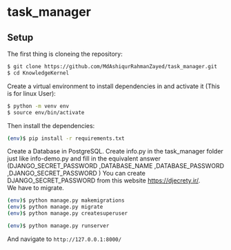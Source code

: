 # task_manager

## Setup
The first thing is cloneing the repository:
```sh
$ git clone https://github.com/MdAshiqurRahmanZayed/task_manager.git
$ cd KnowledgeKernel
```
Create a virtual environment to install dependencies in and activate it (This is for linux User):
```sh
$ python -m venv env
$ source env/bin/activate
```
Then install the dependencies:
```sh
(env)$ pip install -r requirements.txt
```
Create a Database in PostgreSQL.
Create info.py in the task_manager folder just like info-demo.py and fill in the equivalent answer (DJANGO_SECRET_PASSWORD ,DATABASE_NAME ,DATABASE_PASSWORD ,DJANGO_SECRET_PASSWORD ) You can create DJANGO_SECRET_PASSWORD from this website https://djecrety.ir/. <br>
We have to migrate.
```sh
(env)$ python manage.py makemigrations 
(env)$ python manage.py migrate 
(env)$ python manage.py createsuperuser
```
```sh
(env)$ python manage.py runserver
```
And navigate to `http://127.0.0.1:8000/`<br>